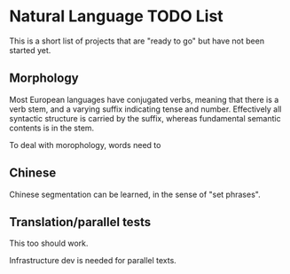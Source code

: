 Natural Language TODO List
==========================

This is a short list of projects that are "ready to go" but have not
been started yet.

Morphology
----------
Most European languages have conjugated verbs, meaning that there is a
verb stem, and a varying suffix indicating tense and number. Effectively
all syntactic structure is carried by the suffix, whereas fundamental
semantic contents is in the stem.

To deal with morophology, words need to

Chinese
-------
Chinese segmentation can be learned, in the sense of "set phrases".

Translation/parallel tests
--------------------------
This too should work.

Infrastructure dev is needed for parallel texts.
